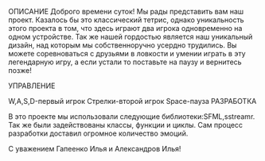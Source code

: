 ОПИСАНИЕ
Доброго времени суток! Мы рады представить вам наш проект. Казалось бы это классический тетрис, 
однако уникальность этого проекта в том, что здесь играют два игрока одновременно на одном устройстве. 
Так же нашей гордостью является наш уникальный дизайн, над которым мы собственноручно усердно трудились. 
Вы можете соревноваться с друзьями в ловкости и умении играть в эту легендарную игру, 
а если устали то поставьте на паузу и вернитесь позже!

УПРАВЛЕНИЕ

W,A,S,D-первый игрок 
Стрелки-второй игрок 
Space-пауза
РАЗРАБОТКА

В это проекте мы использовали следующие библиотеки:SFML,sstreamr. 
Так же были задействованы классы, функции и циклы.
Сам процесс разработки доставил огромное количество эмоций.

С уважением Гапеенко Илья и Александров Илья!
